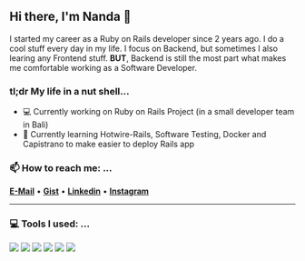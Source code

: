 ## Hi there, I'm Nanda 👋
I started my career as a Ruby on Rails developer since 2 years ago. I do a cool stuff every day in my life. I focus on Backend, but sometimes I also learing any Frontend stuff. **BUT**, Backend is still the most part what makes me comfortable working as a Software Developer.

### tl;dr My life in a nut shell...
- 💻 Currently working on Ruby on Rails Project (in a small developer team in Bali)
- 🚀 Currently learning Hotwire-Rails, Software Testing, Docker and Capistrano to make easier to deploy Rails app
  
### 📫 How to reach me: ...
<span><b>[E-Mail](mailto:nandhasuhendra@gmail.com)</b> • </span>
<span><b>[Gist](https://gist.github.com/nandhasuhendra/)</b> • </span>
<span><b>[Linkedin](https://www.linkedin.com/in/sang-putu-nanda-suhendra/)</b> • </span>
<span><b>[Instagram](https://www.linkedin.com/in/sang-putu-nanda-suhendra/)</b>
<hr/>

### 💻 Tools I used: ...
<!-- https://github.com/Ileriayo/markdown-badges -->
![](https://img.shields.io/badge/Linux-FCC624?style=for-the-badge&logo=linux&logoColor=black)
![](https://img.shields.io/badge/VIM-%2311AB00.svg?style=for-the-badge&logo=vim&logoColor=white)
![](https://img.shields.io/badge/ruby-%23CC342D.svg?style=for-the-badge&logo=ruby&logoColor=white)
![](https://img.shields.io/badge/rails-%23CC0000.svg?style=for-the-badge&logo=ruby-on-rails&logoColor=white)
![](https://img.shields.io/badge/javascript-%23323330.svg?style=for-the-badge&logo=javascript&logoColor=%23F7DF1E)
![](https://img.shields.io/badge/postgres-%23316192.svg?style=for-the-badge&logo=postgresql&logoColor=white)

<!--
**nandhasuhendra/nandhasuhendra** is a ✨ _special_ ✨ repository because its `README.md` (this file) appears on your GitHub profile.

Here are some ideas to get you started:

- 🔭 I’m currently working on ...
- 🌱 I’m currently learning ...
- 👯 I’m looking to collaborate on ...
- 🤔 I’m looking for help with ...
- 💬 Ask me about ...
- 📫 How to reach me: ...
- 😄 Pronouns: ...
- ⚡ Fun fact: ....a
-->
